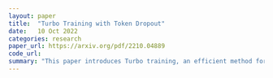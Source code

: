 ```yaml
---
layout: paper
title:  "Turbo Training with Token Dropout"
date:   10 Oct 2022
categories: research
paper_url: https://arxiv.org/pdf/2210.04889
code_url: 
summary: "This paper introduces Turbo training, an efficient method for training Transformers on video-related tasks. The authors present a simple yet versatile training paradigm applicable to multiple video tasks and demonstrate its effectiveness across action classification, video-language representation learning, and long-video activity classification. Turbo training achieves competitive performance with up to 4× speed-up and reduced memory usage, enabling long-schedule video-language training and end-to-end long-video training with limited resources, outperforming or matching previous resource-intensive methods.."
---
```


